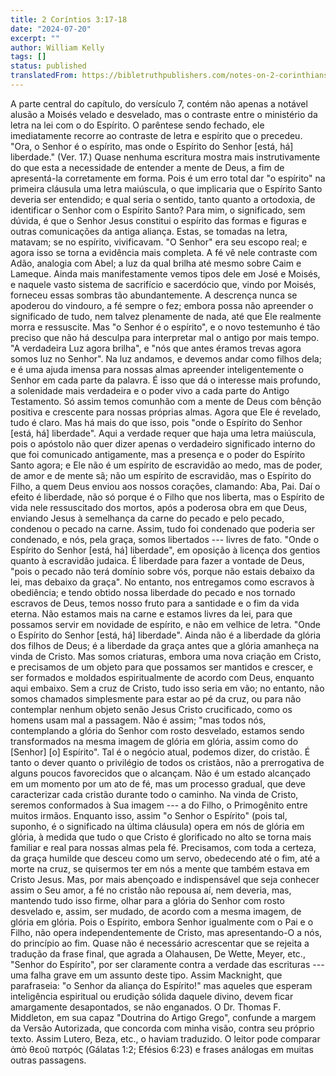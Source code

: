 ```yaml
---
title: 2 Coríntios 3:17-18
date: "2024-07-20"
excerpt: ""
author: William Kelly
tags: []
status: published
translatedFrom: https://bibletruthpublishers.com/notes-on-2-corinthians-3-17-18/william-kelly-wk/w-kelly/lac155723-lub-16163-5
---
```


A parte central do capítulo, do versículo 7, contém não apenas a notável
alusão a Moisés velado e desvelado, mas o contraste entre o ministério
da letra na lei com o do Espírito. O parêntese sendo fechado, ele
imediatamente recorre ao contraste de letra e espírito que o precedeu.
\"Ora, o Senhor é o espírito, mas onde o Espírito do Senhor \[está, há\]
liberdade.\" (Ver. 17.) Quase nenhuma escritura mostra mais
instrutivamente do que esta a necessidade de entender a mente de Deus, a
fim de apresentá-la corretamente em forma. Pois é um erro total dar \"o
espírito\" na primeira cláusula uma letra maiúscula, o que implicaria
que o Espírito Santo deveria ser entendido; e qual seria o sentido,
tanto quanto a ortodoxia, de identificar o Senhor com o Espírito Santo?
Para mim, o significado, sem dúvida, é que o Senhor Jesus constitui o
espírito das formas e figuras e outras comunicações da antiga aliança.
Estas, se tomadas na letra, matavam; se no espírito, vivificavam. \"O
Senhor\" era seu escopo real; e agora isso se torna a evidência mais
completa. A fé vê nele contraste com Adão, analogia com Abel; a luz da
qual brilha até mesmo sobre Caim e Lameque. Ainda mais manifestamente
vemos tipos dele em José e Moisés, e naquele vasto sistema de sacrifício
e sacerdócio que, vindo por Moisés, forneceu essas sombras tão
abundantemente. A descrença nunca se apoderou do vindouro, a fé sempre o
fez; embora possa não apreender o significado de tudo, nem talvez
plenamente de nada, até que Ele realmente morra e ressuscite. Mas \"o
Senhor é o espírito\", e o novo testemunho é tão preciso que não há
desculpa para interpretar mal o antigo por mais tempo. \"A verdadeira
Luz agora brilha\", e \"nós que antes éramos trevas agora somos luz no
Senhor\". Na luz andamos, e devemos andar como filhos dela; e é uma
ajuda imensa para nossas almas apreender inteligentemente o Senhor em
cada parte da palavra. É isso que dá o interesse mais profundo, a
solenidade mais verdadeira e o poder vivo a cada parte do Antigo
Testamento. Só assim temos comunhão com a mente de Deus com bênção
positiva e crescente para nossas próprias almas. Agora que Ele é
revelado, tudo é claro. Mas há mais do que isso, pois \"onde o Espírito
do Senhor \[está, há\] liberdade\". Aqui a verdade requer que haja uma
letra maiúscula, pois o apóstolo não quer dizer apenas o verdadeiro
significado interno do que foi comunicado antigamente, mas a presença e
o poder do Espírito Santo agora; e Ele não é um espírito de escravidão
ao medo, mas de poder, de amor e de mente sã; não um espírito de
escravidão, mas o Espírito do Filho, a quem Deus enviou aos nossos
corações, clamando: Aba, Pai. Daí o efeito é liberdade, não só porque é
o Filho que nos liberta, mas o Espírito de vida nele ressuscitado dos
mortos, após a poderosa obra em que Deus, enviando Jesus à semelhança da
carne do pecado e pelo pecado, condenou o pecado na carne. Assim, tudo
foi condenado que poderia ser condenado, e nós, pela graça, somos
libertados --- livres de fato. \"Onde o Espírito do Senhor \[está, há\]
liberdade\", em oposição à licença dos gentios quanto à escravidão
judaica. É liberdade para fazer a vontade de Deus, \"pois o pecado não
terá domínio sobre vós, porque não estais debaixo da lei, mas debaixo da
graça\". No entanto, nos entregamos como escravos à obediência; e tendo
obtido nossa liberdade do pecado e nos tornado escravos de Deus, temos
nosso fruto para a santidade e o fim da vida eterna. Não estamos mais na
carne e estamos livres da lei, para que possamos servir em novidade de
espírito, e não em velhice de letra. \"Onde o Espírito do Senhor \[está,
há\] liberdade\". Ainda não é a liberdade da glória dos filhos de Deus;
é a liberdade da graça antes que a glória amanheça na vinda de Cristo.
Mas somos criaturas, embora uma nova criação em Cristo, e precisamos de
um objeto para que possamos ser mantidos e crescer, e ser formados e
moldados espiritualmente de acordo com Deus, enquanto aqui embaixo. Sem
a cruz de Cristo, tudo isso seria em vão; no entanto, não somos chamados
simplesmente para estar ao pé da cruz, ou para não contemplar nenhum
objeto senão Jesus Cristo crucificado, como os homens usam mal a
passagem. Não é assim; \"mas todos nós, contemplando a glória do Senhor
com rosto desvelado, estamos sendo transformados na mesma imagem de
glória em glória, assim como do \[Senhor\] \[o\] Espírito\". Tal é o
negócio atual, podemos dizer, do cristão. É tanto o dever quanto o
privilégio de todos os cristãos, não a prerrogativa de alguns poucos
favorecidos que o alcançam. Não é um estado alcançado em um momento por
um ato de fé, mas um processo gradual, que deve caracterizar cada
cristão durante todo o caminho. Na vinda de Cristo, seremos conformados
à Sua imagem --- a do Filho, o Primogênito entre muitos irmãos. Enquanto
isso, assim \"o Senhor o Espírito\" (pois tal, suponho, é o significado
na última cláusula) opera em nós de glória em glória, à medida que tudo
o que Cristo é glorificado no alto se torna mais familiar e real para
nossas almas pela fé. Precisamos, com toda a certeza, da graça humilde
que desceu como um servo, obedecendo até o fim, até a morte na cruz, se
quisermos ter em nós a mente que também estava em Cristo Jesus. Mas, por
mais abençoado e indispensável que seja conhecer assim o Seu amor, a fé
no cristão não repousa aí, nem deveria, mas, mantendo tudo isso firme,
olhar para a glória do Senhor com rosto desvelado e, assim, ser mudado,
de acordo com a mesma imagem, de glória em glória. Pois o Espírito,
embora Senhor igualmente com o Pai e o Filho, não opera
independentemente de Cristo, mas apresentando-O a nós, do princípio ao
fim. Quase não é necessário acrescentar que se rejeita a tradução da
frase final, que agrada a Olahausen, De Wette, Meyer, etc., \"Senhor do
Espírito\", por ser claramente contra a verdade das escrituras --- uma
falha grave em um assunto deste tipo. Assim Macknight, que parafraseia:
\"o Senhor da aliança do Espírito!\" mas aqueles que esperam
inteligência espiritual ou erudição sólida daquele divino, devem ficar
amargamente desapontados, se não enganados. O Dr. Thomas F. Middleton,
em sua capaz \"Doutrina do Artigo Grego\", confunde a margem da Versão
Autorizada, que concorda com minha visão, contra seu próprio texto.
Assim Lutero, Beza, etc., o haviam traduzido. O leitor pode comparar ἀπὸ
θεοῦ πατρός (Gálatas 1:2; Efésios 6:23) e frases análogas em muitas
outras passagens.
